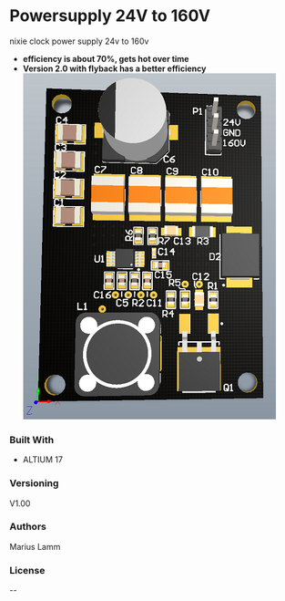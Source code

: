 # Powersupply 24V to 160V
nixie clock power supply 24v to 160v
- **efficiency is about 70%, gets hot over time**
- **Version 2.0 with flyback has a better efficiency**
![img](https://github.com/MariusLamm/Powersupply_24Vto160V_V1.0/blob/master/Powersupply_24Vto160V.PNG)

### Built With
- ALTIUM 17

### Versioning
V1.00 

### Authors
Marius Lamm

### License
--
